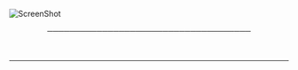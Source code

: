 ![ScreenShot](https://cdn.discordapp.com/attachments/786132731817099297/798620165142085633/gif_arka.gif)

<p align="center">
─────────────────────────────────────
</p>


<br>

---

